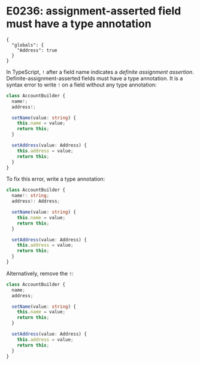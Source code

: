 # E0236: assignment-asserted field must have a type annotation

```config-for-examples
{
  "globals": {
    "Address": true
  }
}
```

In TypeScript, `!` after a field name indicates a *definite assignment
assertion*. Definite-assignment-asserted fields must have a type annotation. It
is a syntax error to write `!` on a field without any type annotation:

```typescript
class AccountBuilder {
  name!;
  address!;

  setName(value: string) {
    this.name = value;
    return this;
  }

  setAddress(value: Address) {
    this.address = value;
    return this;
  }
}
```

To fix this error, write a type annotation:

```typescript
class AccountBuilder {
  name!: string;
  address!: Address;

  setName(value: string) {
    this.name = value;
    return this;
  }

  setAddress(value: Address) {
    this.address = value;
    return this;
  }
}
```

Alternatively, remove the `!`:

```typescript
class AccountBuilder {
  name;
  address;

  setName(value: string) {
    this.name = value;
    return this;
  }

  setAddress(value: Address) {
    this.address = value;
    return this;
  }
}
```
